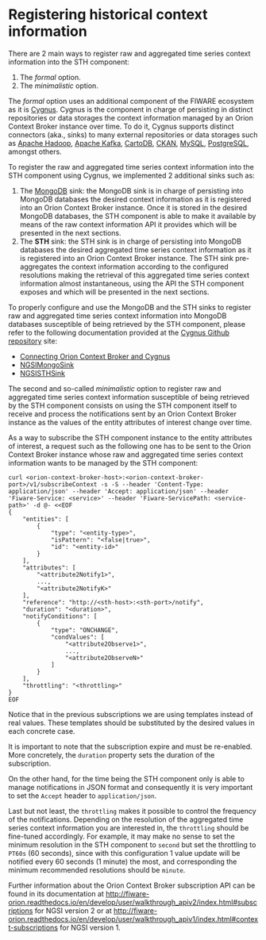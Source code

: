 # Registering historical context information

There are 2 main ways to register raw and aggregated time series context information into the STH component:
1. The _formal_ option.
2. The _minimalistic_ option.

The _formal_ option uses an additional component of the FIWARE ecosystem as it is [Cygnus](https://github.com/telefonicaid/fiware-cygnus/). Cygnus is the component in charge of persisting in distinct repositories or data storages the context information managed by an Orion Context Broker instance over time. To do it, Cygnus supports distinct connectors (aka., sinks) to many external repositories or data storages such as [Apache Hadoop](https://hadoop.apache.org), [Apache Kafka](https://kafka.apache.org), [CartoDB](https://cartodb.com), [CKAN](http://ckan.org), [MySQL](https://www.mysql.com), [PostgreSQL](https://www.postgresql.org), amongst others.

To register the raw and aggregated time series context information into the STH component using Cygnus, we implemented 2 additional sinks such as:
1. The [MongoDB](https://www.mongodb.com) sink: the MongoDB sink is in charge of persisting into MongoDB databases the desired context information as it is registered into an Orion Context Broker instance. Once it is stored in the desired MongoDB databases, the STH component is able to make it available by means of the raw context information API it provides which will be presented in the next sections.
2. The **STH** sink: the STH sink is in charge of persisting into MongoDB databases the desired aggregated time series context information as it is registered into an Orion Context Broker instance. The STH sink pre-aggregates the context information according to the configured resolutions making the retrieval of this aggregated time series context information almost instantaneous, using the API the STH component exposes and which will be presented in the next sections.

To properly configure and use the MongoDB and the STH sinks to register raw and aggregated time series context information into MongoDB databases susceptible of being retrieved by the STH component, please refer to the following documentation provided at the [Cygnus Github repository]() site:
* [Connecting Orion Context Broker and Cygnus](https://github.com/telefonicaid/fiware-cygnus/blob/master/doc/cygnus-ngsi/user_and_programmer_guide/connecting_orion.md)
* [NGSIMongoSink](https://github.com/telefonicaid/fiware-cygnus/blob/master/doc/cygnus-ngsi/flume_extensions_catalogue/ngsi_mongo_sink.md)
* [NGSISTHSink](https://github.com/telefonicaid/fiware-cygnus/blob/master/doc/cygnus-ngsi/flume_extensions_catalogue/ngsi_sth_sink.md)

The second and so-called _minimalistic_ option to register raw and aggregated time series context information susceptible of being retrieved by the STH component consists on using the STH component itself to receive and process the notifications sent by an Orion Context Broker instance as the values of the entity attributes of interest change over time.

As a way to subscribe the STH component instance to the entity attributes of interest, a request such as the following one has to be sent to the Orion Context Broker instance whose raw and aggregated time series context information wants to be managed by the STH component:

```
curl <orion-context-broker-host>:<orion-context-broker-port>/v1/subscribeContext -s -S --header 'Content-Type: application/json' --header 'Accept: application/json' --header 'Fiware-Service: <service>' --header 'Fiware-ServicePath: <service-path>' -d @- <<EOF
{
    "entities": [
        {
            "type": "<entity-type>",
            "isPattern": "<false|true>",
            "id": "<entity-id>"
        }
    ],
    "attributes": [
        "<attribute2Notify1>",
        ...,
        "<attribute2NotifyK>"
    ],
    "reference": "http://<sth-host>:<sth-port>/notify",
    "duration": "<duration>",
    "notifyConditions": [
        {
            "type": "ONCHANGE",
            "condValues": [
                "<attribute2Observe1>",
                ...,
                "<attribute2ObserveN>"
            ]
        }
    ],
    "throttling": "<throttling>"
}
EOF
```

Notice that in the previous subscriptions we are using templates instead of real values. These templates should be substituted by the desired values in each concrete case.

It is important to note that the subscription expire and must be re-enabled. More concretely, the `duration` property sets the duration of the subscription.

On the other hand, for the time being the STH component only is able to manage notifications in JSON format and consequently it is very important to set the `Accept` header to `application/json`.

Last but not least, the `throttling` makes it possible to control the frequency of the notifications. Depending on the resolution of the aggregated time series context information you are interested
in, the `throttling` should be fine-tuned accordingly. For example, it may make no sense to set the minimum resolution in the STH component to `second` but set the throttling to `PT60s` (60 seconds), since with this configuration 1 value update will be notified every 60 seconds (1 minute) the most, and corresponding the minimum recommended resolutions should be `minute`.

Further information about the Orion Context Broker subscription API can be found in its documentation at http://fiware-orion.readthedocs.io/en/develop/user/walkthrough_apiv2/index.html#subscriptions for NGSI version 2 or at http://fiware-orion.readthedocs.io/en/develop/user/walkthrough_apiv1/index.html#context-subscriptions for NGSI version 1.
